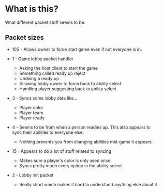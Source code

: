 # What is this?
What different packet stuff seems to be.


## Packet sizes
- 105 - Allows owner to force start game even if not everyone is in.
- 1 - Game lobby packet handler
  - Asking the host client to start the game
  - Something called ready up reject
  - Undoing a ready up
  - Allowing lobby owner to force back to ability select
  - Handling player suggesting back to ability select

- 3 - Syncs some lobby data like...
  - Player color
  - Player team
  - Player ready
- 4 - Seems to be from when a person readies up. This also appears to sync their abilities to everyone else.
   - Nothing prevents you from changing abilities mid-game it appears.
- 15 - Appears to do a lot of stuff related to syncing
   - Makes sure a player's color is only used once.
   - Syncs pretty much every option in the ability select.
- 2 - Lobby init packet
   - Really short which makes it hard to understand anything else about it

